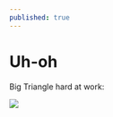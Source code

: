 ```yaml
---
published: true
---
```

# Uh-oh

Big Triangle hard at work:

[![](https://img.youtube.com/vi/qS_oLxS7wdM/0.jpg)](https://www.youtube.com/watch?v=qS_oLxS7wdM)

